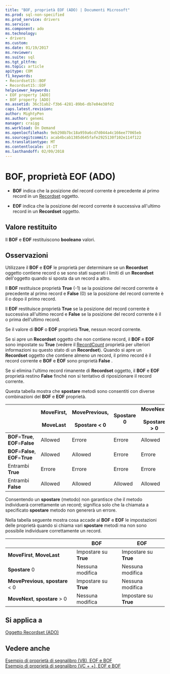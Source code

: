 ```yaml
---
title: "BOF, proprietà EOF (ADO) | Documenti Microsoft"
ms.prod: sql-non-specified
ms.prod_service: drivers
ms.service: 
ms.component: ado
ms.technology:
- drivers
ms.custom: 
ms.date: 01/19/2017
ms.reviewer: 
ms.suite: sql
ms.tgt_pltfrm: 
ms.topic: article
apitype: COM
f1_keywords:
- Recordset15::BOF
- Recordset15::EOF
helpviewer_keywords:
- EOF property [ADO]
- BOF property [ADO]
ms.assetid: 36c31ab2-f3b6-4281-89b6-db7e04e38fd2
caps.latest.revision: 
author: MightyPen
ms.author: genemi
manager: craigg
ms.workload: On Demand
ms.openlocfilehash: 9eb298b7bc18a959a6cd7d044a4c166ee77065eb
ms.sourcegitcommit: acab4bcab1385d645fafe2925130f102e114f122
ms.translationtype: MT
ms.contentlocale: it-IT
ms.lasthandoff: 02/09/2018
---
```

# <a name="bof-eof-properties-ado"></a>BOF, proprietà EOF (ADO)
-   **BOF** indica che la posizione del record corrente è precedente al primo record in un [Recordset](../../../ado/reference/ado-api/recordset-object-ado.md) oggetto.  
  
-   **EOF** indica che la posizione del record corrente è successiva all'ultimo record in un **Recordset** oggetto.  
  
## <a name="return-value"></a>Valore restituito  
 Il **BOF** e **EOF** restituiscono **booleano** valori.  
  
## <a name="remarks"></a>Osservazioni  
 Utilizzare il **BOF** e **EOF** le proprietà per determinare se un **Recordset** oggetto contiene record o se sono stati superati i limiti di un **Recordset**  dell'oggetto quando si sposta da un record a altro.  
  
 Il **BOF** restituisce proprietà **True** (-1) se la posizione del record corrente è precedente al primo record e **False** (0) se la posizione del record corrente è il o dopo il primo record.  
  
 Il **EOF** restituisce proprietà **True** se la posizione del record corrente è successiva all'ultimo record e **False** se la posizione del record corrente è il o prima dell'ultimo record.  
  
 Se il valore di **BOF** o **EOF** proprietà **True**, nessun record corrente.  
  
 Se si apre un **Recordset** oggetto che non contiene record, il **BOF** e **EOF** sono impostate su **True** (vedere il [ RecordCount](../../../ado/reference/ado-api/recordcount-property-ado.md) proprietà per ulteriori informazioni su questo stato di un **Recordset**). Quando si apre un **Recordset** oggetto che contiene almeno un record, il primo record è il record corrente e **BOF** e **EOF** sono proprietà **False** .  
  
 Se si elimina l'ultimo record rimanente di **Recordset** oggetto, il **BOF** e **EOF** proprietà restino **False** finché non si tentativo di riposizionare il record corrente.  
  
 Questa tabella mostra che **spostare** metodi sono consentiti con diverse combinazioni del **BOF** e **EOF** proprietà.  
  
||MoveFirst,<br /><br /> MoveLast|MovePrevious,<br /><br /> Spostare < 0|Spostare 0|MoveNext,<br /><br /> Spostare > 0|  
|------|-----------------------------|---------------------------------|------------|-----------------------------|  
|**BOF**=**True**, **EOF**=**False**|Allowed|Errore|Errore|Allowed|  
|**BOF**=**False**, **EOF**=**True**|Allowed|Allowed|Errore|Errore|  
|Entrambi **True**|Errore|Errore|Errore|Errore|  
|Entrambi **False**|Allowed|Allowed|Allowed|Allowed|  
  
 Consentendo un **spostare** (metodo) non garantisce che il metodo individuerà correttamente un record; significa solo che la chiamata a specificato **spostare** metodo non genererà un errore.  
  
 Nella tabella seguente mostra cosa accade al **BOF** e **EOF** le impostazioni delle proprietà quando si chiama vari **spostare** metodi ma non sono possibile individuare correttamente un record.  
  
||BOF|EOF|  
|------|---------|---------|  
|**MoveFirst**, **MoveLast**|Impostare su **True**|Impostare su **True**|  
|**Spostare** 0|Nessuna modifica|Nessuna modifica|  
|**MovePrevious**, **spostare** < 0|Impostare su **True**|Nessuna modifica|  
|**MoveNext**, **spostare** > 0|Nessuna modifica|Impostare su **True**|  
  
## <a name="applies-to"></a>Si applica a  
 [Oggetto Recordset (ADO)](../../../ado/reference/ado-api/recordset-object-ado.md)  
  
## <a name="see-also"></a>Vedere anche  
 [Esempio di proprietà di segnalibro (VB), EOF e BOF](../../../ado/reference/ado-api/bof-eof-and-bookmark-properties-example-vb.md)   
 [Esempio di proprietà di segnalibro (VC + +), EOF e BOF](../../../ado/reference/ado-api/bof-eof-and-bookmark-properties-example-vc.md)   

